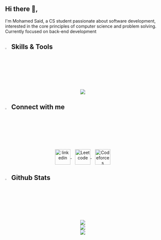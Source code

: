## Hi there 👋,

 I'm Mohamed Said, a CS student passionate about software development, interested in the core principles of computer science and problem solving. Currently focused on back-end development

## <img src="https://media2.giphy.com/media/QssGEmpkyEOhBCb7e1/giphy.gif?cid=ecf05e47a0n3gi1bfqntqmob8g9aid1oyj2wr3ds3mg700bl&rid=giphy.gif" width ="3%"> Skills & Tools

<p align="center">
  <a target="_blank"> <img src="https://skillicons.dev/icons?i=c,cpp,cs,git,mysql,dotnet,postman,docker&perline=9"/> </a>
 
</p>

## <img src="https://media2.giphy.com/media/QssGEmpkyEOhBCb7e1/giphy.gif?cid=ecf05e47a0n3gi1bfqntqmob8g9aid1oyj2wr3ds3mg700bl&rid=giphy.gif" width ="3%"> Connect with me

<p align="center"> 
<a href="https://www.linkedin.com/in/mohamed-said-361642225" target="_blank">
<img align="center" src="https://img.icons8.com/?size=48&id=xuvGCOXi8Wyg&format=png" alt="linkedin" height="50" width="50" />
</a> &ensp;
<a href="https://leetcode.com/u/Mohamed-Said/" target="_blank">
<img align="center" src="https://img.icons8.com/?size=80&id=9L16NypUzu38&format=png" alt="Leetcode" height="50" width="50" />
</a> &ensp;
<a href="https://codeforces.com/profile/Mohamed-Said" target="_blank">
<img align="center" src="https://img.icons8.com/?size=80&id=jldAN67IAsrW&format=png" alt="Codeforces" height="50" width="50" />
</a>
</p>

## <img src="https://media2.giphy.com/media/QssGEmpkyEOhBCb7e1/giphy.gif?cid=ecf05e47a0n3gi1bfqntqmob8g9aid1oyj2wr3ds3mg700bl&rid=giphy.gif" width ="3%"> Github Stats

<div align='center'>  

![](https://github-readme-stats.vercel.app/api?username=mohamed-said03&theme=shadow_blue&hide_border=false&include_all_commits=true&count_private=false)<br/>
![](https://nirzak-streak-stats.vercel.app/?user=mohamed-said03&theme=shadow_blue&hide_border=false)<br/>
![](https://github-readme-stats.vercel.app/api/top-langs/?username=mohamed-said03&theme=shadow_blue&hide_border=false&include_all_commits=true&count_private=true&layout=compact)

</div>
